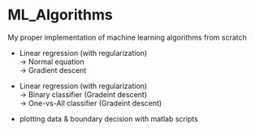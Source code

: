 # ML_Algorithms
My proper implementation of machine learning algorithms from scratch


- Linear regression (with regularization) <br />
  -> Normal equation <br />
  -> Gradient descent <br />
 
- Linear regression (with regularization) <br />
  -> Binary classifier (Gradeint descent) <br />
  -> One-vs-All classifier (Gradeint descent) <br />

+ plotting data & boundary decision with matlab scripts
